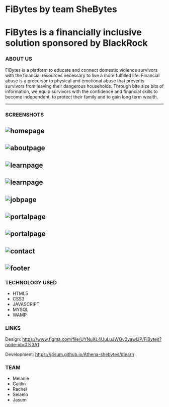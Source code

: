 # FiBytes by team SheBytes 

# FiBytes is a financially inclusive solution sponsored by BlackRock

### ABOUT US

FiBytes is a platform to educate and connect domestic violence survivors with the financial resources necessary to live a more fulfilled life. Financial abuse is a precursor to physical and emotional abuse that prevents survivors from leaving their dangerous households. Through bite size bits of information, we equip survivors with the confidence and financial skills to become independent, to protect their family and to gain long term wealth.

------------------------------------------------------------------------------------------------
### SCREENSHOTS

![homepage](images/screenshots/home.png)
-----------------------------------------------------------------------------------------------
![aboutpage](images/screenshots/about.png)
-----------------------------------------------------------------------------------------------
![learnpage](images/screenshots/learn.png)
-----------------------------------------------------------------------------------------------
![learnpage](images/screenshots/learn2.png)
-----------------------------------------------------------------------------------------------
![jobpage](images/screenshots/job.png)
-----------------------------------------------------------------------------------------------
![portalpage](images/screenshots/portal.png)
-----------------------------------------------------------------------------------------------
![portalpage](images/screenshots/portal2.png)
-----------------------------------------------------------------------------------------------
![contact](images/screenshots/contact.png)
----------------------------------------------------------------------------------------------
![footer](images/screenshots/footer.png)
----------------------------------------------------------------------------------------------

### TECHNOLOGY USED

- HTML5
- CSS3
- JAVASCRIPT
- MYSQL
- WAMP

### LINKS

Design: https://www.figma.com/file/UYNuXL4UuLuJWQv0vawlJP/FiBytes?node-id=0%3A1

Development: https://j4sum.github.io/Athena-shebytes/#learn

### TEAM

- Melanie
- Caitlin
- Rachel 
- Selaelo
- Jasum
